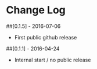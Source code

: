 # Change Log

##[0.1.5] - 2016-07-06
- First public github release

##[0.1.1] - 2016-04-24
- Internal start / no public release


